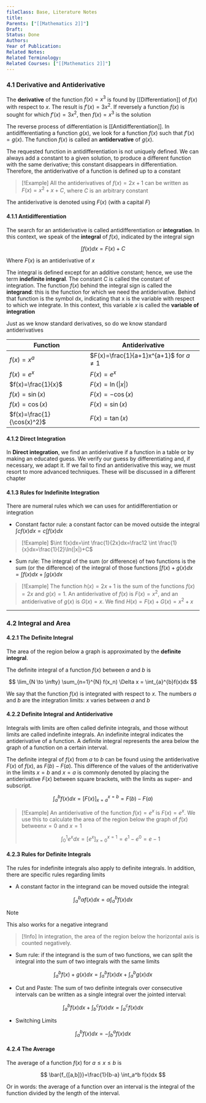 ```yaml
---
fileClass: Base, Literature Notes
title: 
Parents: ["[[Mathematics 2]]"]
Draft: 
Status: Done
Authors: 
Year of Publication: 
Related Notes: 
Related Terminology: 
Related Courses: ["[[Mathematics 2]]"]
---
```

### 4.1 Derivative and Antiderivative
The **derivative** of the function $f(x)=x^3$ is found by [[Differentiation]] of $f(x)$ with respect to $x$. The result is $f'(x)=3x^2$. If reversely a function $f(x)$ is sought for which $f'(x)=3x^2$, then $f(x)=x^3$ is the solution

The reverse process of differentiation is [[Antidifferentiation]]. In antidifferentiating a function $g(x)$, we look for a function $f(x)$ such that $f'(x)=g(x)$. The function $f(x)$ is called an **antidervative** of $g(x)$. 

The requested function in antidifferentiation is not uniquely defined. We can always add a constant to a given solution, to produce a different function with the same derivative; this constant disappears in differentiation. Therefore, the antiderivative of a function is defined up to a constant

>[!Example]
>All the antiderivatives of $f(x)=2x+1$ can be written as $F(x)=x^2+x+C$, where $C$ is an arbitrary constant

The antiderivative is denoted using $F(x)$ (with a capital $F$)

#### 4.1.1 Antidifferentiation
The search for an antiderivative is called antidifferentiation or **integration**. In this context, we speak of the **integral** of $f(x)$, indicated by the integral sign

$$
\int f(x)dx=F(x)+C
$$

Where $F(x)$ is an antiderivative of $x$

The integral is defined except for an additive constant; hence, we use the term **indefinite integral**. The constant $C$ is called the constant of integration. The function $f(x)$ behind the integral sign is called the **integrand**: this is the function for which we need the antiderivative. Behind that function is the symbol dx, indicating that x is the variable with respect to which we integrate. In this context, this variable $x$ is called the **variable of integration**

Just as we know standard derivatives, so do we know standard antiderivatives

| Function                   | Antiderivative                             |
| -------------------------- | ------------------------------------------ |
| $f(x)=x^a$                 | $F(x)=\frac{1}{a+1}x^{a+1}$ for $a \neq 1$ |
| $f(x)=e^x$                 | $F(x)=e^x$                                 |
| $f(x)=\frac{1}{x}$         | $F(x)=\ln(\|{x}\|)$                        |
| $f(x)=\sin(x)$             | $F(x)=-\cos(x)$                            |
| $f(x)=\cos(x)$             | $F(x)=\sin(x)$                             |
| $f(x)=\frac{1}{\cos(x)^2}$ | $F(x)=\tan(x)$                             |

#### 4.1.2 Direct Integration
In **Direct integration**, we find an antiderivative if a function in a table or by making an educated guess. We verify our guess by differentiating and, if necessary, we adapt it. If we fail to find an antiderivative this way, we must resort to more advanced techniques. These will be discussed in a different chapter

#### 4.1.3 Rules for Indefinite Integration
There are numeral rules which we can uses for antidifferentiation or integration
- Constant factor rule: a constant factor can be moved outside the integral
  $\int cf(x)dx=c\int f(x)dx$

>[!Example]
>$\int f(x)dx=\int \frac{1}{2x}dx=\frac12 \int \frac{1}{x}dx=\frac{1}{2}\ln(|x|)+C$

- Sum rule: The integral of the sum (or difference) of two functions is the sum (or the difference) of the integral of those functions
  $\int f(x) + g(x) dx = \int f(x) dx + \int g(x)dx$

>[!Example]
>The function $h(x)=2x+1$ is the sum of the functions $f(x)=2x$ and $g(x)=1$. An antiderivative of $f(x)$ is $F(x)=x^2$, and an antiderivative of $g(x)$ is $G(x)=x$. We find $H(x)=F(x)+G(x)=x^2 + x$

---
### 4.2 Integral and Area
#### 4.2.1 The Definite Integral
The area of the region below a graph is approximated by the **definite integral**.

The definite integral of a function $f(x)$ between $a$ and $b$ is

$$
\lim_{N \to \infty} \sum_{n=1}^{N} f(x_n) \Delta x = \int_{a}^{b}f(x)dx
$$

We say that the function $f(x)$ is integrated with respect to $x$. The numbers $a$ and $b$ are the integration limits: $x$ varies between $a$ and $b$

#### 4.2.2 Definite Integral and Antiderivative
Integrals with limits are often called definite integrals, and those without limits are called indefinite integrals. An indefinite integral indicates the antiderivative of a function. A definite integral represents the area below the graph of a function on a certain interval. 

The definite integral of $f(x)$ from $a$ to $b$ can be found using the antiderivative $F(x)$ of $f(x)$, as $F(b)-F(a)$. This difference of the values of the antiderivative in the limits $x=b$ and $x=a$ is commonly denoted by placing the antiderivative $F(x)$ between square brackets, with the limits as super- and subscript. 

$$
\int_a^bf(x)dx=\left[ F(x)\right]^{x=b}_{x=a}=F(b)-F(a)
$$

>[!Example]
>An antiderivative of the function $f(x)=e^x$ is $F(x)=e^x$. We use this to calculate the area of the region below the graph of $f(x)$ between$x=0$ and $x=1$
>
>$$
>\int_0^1 e^x dx = \left[e^x \right]^{x=1}_{x=0}=e^1 - e^0 = e-1
>$$

#### 4.2.3 Rules for Definite Integrals
The rules for indefinite integrals also apply to definite integrals. In addition, there are specific rules regarding limits

- A constant factor in the integrand can be moved outside the integral:

$$
\int_a^b \alpha f(x)dx = \alpha \int_a^bf(x)dx
$$

>[!Note]
>This also works for a negative integrand

>[!Info]
>In integration, the area of the region below the horizontal axis is counted negatively. 

- Sum rule: if the integrand is the sum of two functions, we can split the integral into the sum of two integrals with the same limits

$$
\int_a^b f(x)+g(x)dx = \int_a^b f(x)dx + \int^b_a g(x)dx
$$

- Cut and Paste: The sum of two definite integrals over consecutive intervals can be written as a single integral over the jointed interval:

$$
\int_a^b f(x)dx + \int_b^c f(x)dx = \int_a^c f(x)dx
$$

- Switching Limits

$$
\int_a^b f(x)dx = -\int_b^a f(x)dx
$$


#### 4.2.4 The Average
The average of a function $f(x)$ for $a \le x \le b$ is 

$$
\bar{f_{[a,b]}}=\frac{1}{b-a} \int_a^b f(x)dx
$$

Or in words: the average of a function over an interval is the integral of the function divided by the length of the interval. 
